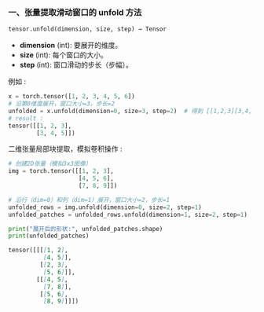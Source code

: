 ### 一、张量提取滑动窗口的 unfold 方法  

```python
tensor.unfold(dimension, size, step) → Tensor  
```
- ​**dimension** (int): 要展开的维度。
- ​**size** (int): 每个窗口的大小。
- ​**step** (int): 窗口滑动的步长（步幅）。 

例如 :  
```python
x = torch.tensor([1, 2, 3, 4, 5, 6]) 
# 沿第0维度展开，窗口大小=3，步长=2 
unfolded = x.unfold(dimension=0, size=3, step=2)  # 得到 [[1,2,3][3,4, 5]]
# result : 
tensor([[1, 2, 3],
        [3, 4, 5]]) 
```

二维张量局部块提取，模拟卷积操作 :  
```python
# 创建2D张量（模拟3x3图像）
img = torch.tensor([[1, 2, 3],
                    [4, 5, 6],
                    [7, 8, 9]])

# 沿行（dim=0）和列（dim=1）展开，窗口大小=2，步长=1
unfolded_rows = img.unfold(dimension=0, size=2, step=1)
unfolded_patches = unfolded_rows.unfold(dimension=1, size=2, step=1)

print("展开后的形状:", unfolded_patches.shape)
print(unfolded_patches)  
```

```markdown
tensor([[[[1, 2],
          [4, 5]],
         [[2, 3],
          [5, 6]]],
        [[[4, 5],
          [7, 8]],
         [[5, 6],
          [8, 9]]]])
```


